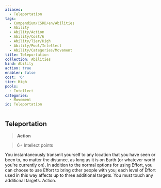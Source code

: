 ```yaml
---
aliases:
  - Teleportation
tags:
  - Compendium/CSRD/en/Abilities
  - Ability
  - Ability/Action
  - Ability/Cost/6
  - Ability/Tier/High
  - Ability/Pool/Intellect
  - Ability/Categories/Movement
title: Teleportation
collection: Abilities
kind: Ability
action: true
enabler: false
cost: '6'
tier: High
pools:
  - Intellect
categories:
  - Movement
id: Teleportation
---
```

## Teleportation    
>**Action**    
>6+ Intellect points  
    
You instantaneously transmit yourself to any location that you have seen or been to, no matter the distance, as long as it is on Earth (or whatever world you're currently on). In addition to the normal options for using Effort, you can choose to use Effort to bring other people with you; each level of Effort used in this way affects up to three additional targets. You must touch any additional targets. Action.
